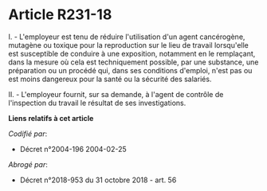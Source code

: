 # Article R231-18

I. - L'employeur est tenu de réduire l'utilisation d'un agent cancérogène, mutagène ou toxique pour la reproduction sur le
lieu de travail lorsqu'elle est susceptible de conduire à une exposition, notamment en le remplaçant, dans la mesure où cela
est techniquement possible, par une substance, une préparation ou un procédé qui, dans ses conditions d'emploi, n'est pas ou
est moins dangereux pour la santé ou la sécurité des salariés.

II. - L'employeur fournit, sur sa demande, à l'agent de contrôle de l'inspection du travail le résultat de ses
investigations.

**Liens relatifs à cet article**

_Codifié par_:

  - Décret n°2004-196 2004-02-25

_Abrogé par_:

  - Décret n°2018-953 du 31 octobre 2018 - art. 56
